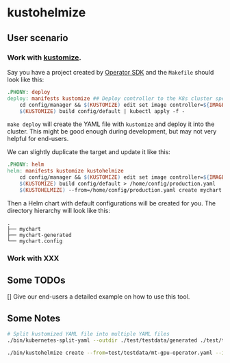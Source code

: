 # kustohelmize

## User scenario

### Work with [kustomize](https://kustomize.io/).

Say you have a project created by [Operator SDK](https://sdk.operatorframework.io/) and the `Makefile` should look like this:

```Makefile
.PHONY: deploy
deploy: manifests kustomize ## Deploy controller to the K8s cluster specified in ~/.kube/config.
    cd config/manager && $(KUSTOMIZE) edit set image controller=${IMAGE}
    $(KUSTOMIZE) build config/default | kubectl apply -f -
```

`make deploy` will create the YAML file with `kustomize` and deploy it into the cluster. This might be good enough during development, but may not very helpful for end-users.

We can slightly duplicate the target and update it like this:

```Makefile
.PHONY: helm
helm: manifests kustomize kustohelmize
    cd config/manager && $(KUSTOMIZE) edit set image controller=${IMAGE}
    $(KUSTOMIZE) build config/default > /home/config/production.yaml
    $(KUSTOHELMIZE) --from=/home/config/production.yaml create mychart
```

Then a Helm chart with default configurations will be created for you. The directory hierarchy will look like this:

```
.
├── mychart
├── mychart-generated
└── mychart.config
```

### Work with XXX

## Some TODOs

[] Give our end-users a detailed example on how to use this tool.

## Some Notes

```bash
# Split kustomized YAML file into multiple YAML files
./bin/kubernetes-split-yaml --outdir ./test/testdata/generated ./test/testdata/mt-gpu-operator.yaml

./bin/kustohelmize create --from=test/testdata/mt-gpu-operator.yaml --intermediate-dir=mychart-generated mychart
```